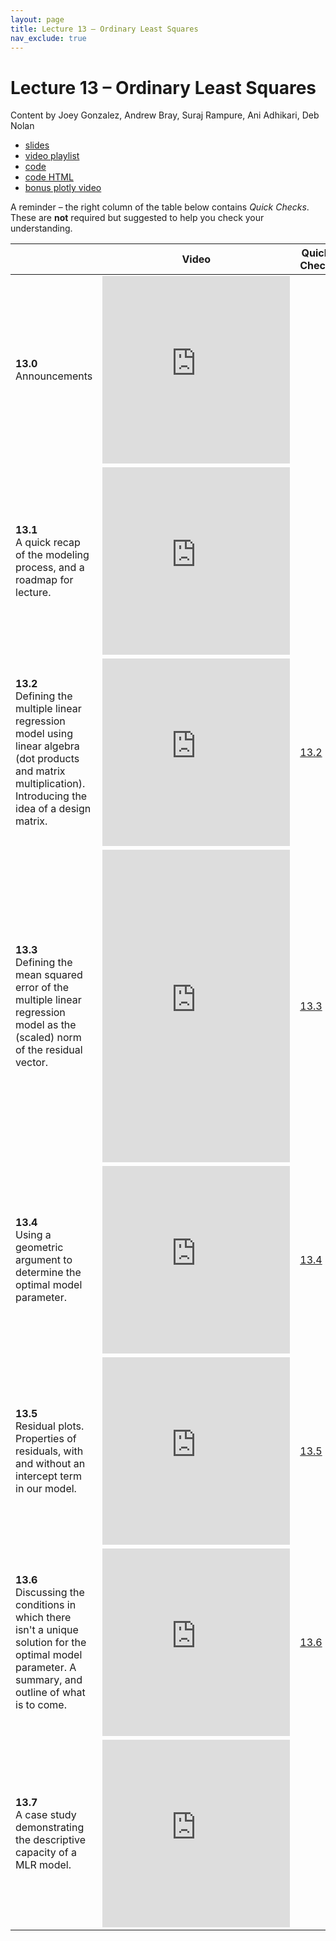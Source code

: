 ```yaml
---
layout: page
title: Lecture 13 – Ordinary Least Squares
nav_exclude: true
---
```


# Lecture 13 – Ordinary Least Squares

Content by Joey Gonzalez, Andrew Bray, Suraj Rampure, Ani Adhikari, Deb Nolan

- [slides](https://docs.google.com/presentation/d/15olJS1Yuk22spzrNx4It6-eLm8gkZM4pFKKOWhKXBUI/edit?usp=sharing)
- [video playlist](https://www.youtube.com/playlist?list=PLQCcNQgUcDfpjyZ2FD6Yn9vbQL2sC_W7X)
- [code](https://data100.datahub.berkeley.edu/hub/user-redirect/git-sync?repo=https://github.com/DS-100/fa20&subPath=lecture/lec13/)
- [code HTML](../../resources/assets/lectures/lec13/lec13.html)
- [bonus plotly video](https://youtu.be/nTS4-2NbHw8)

A reminder – the right column of the table below contains _Quick Checks_. These are **not** required but suggested to help you check your understanding.

<table>
<colgroup>
<col style="width: 25%" />
<col style="width: 25%" />
<col style="width: 25%" />
</colgroup>
<thead>
<tr class="header">
<th></th>
<th>Video</th>
<th>Quick Check</th>
</tr>
</thead>
<tbody>
<tr>
<td><strong>13.0</strong> <br>Announcements</td>
<td><iframe width="300" height="300" height src="https://www.youtube.com/embed/KK-uhcVMoLo" frameborder="0" allow="accelerometer; autoplay; encrypted-media; gyroscope; picture-in-picture" allowfullscreen></iframe></td>
<td></td>
</tr>
<tr>
<td><strong>13.1</strong> <br>A quick recap of the modeling process, and a roadmap for lecture.</td>
<td><iframe width="300" height="300" height src="https://youtube.com/embed/3Kj4FLOvDac" frameborder="0" allow="accelerometer; autoplay; encrypted-media; gyroscope; picture-in-picture" allowfullscreen></iframe></td>
<td></td>
</tr>
<tr>
<td><strong>13.2</strong> <br>Defining the multiple linear regression model using linear algebra (dot products and matrix multiplication). Introducing the idea of a design matrix.</td>
<td><iframe width="300" height="300" height src="https://youtube.com/embed/oGIPhLtVb6k" frameborder="0" allow="accelerometer; autoplay; encrypted-media; gyroscope; picture-in-picture" allowfullscreen></iframe></td>
<td><a href="https://docs.google.com/forms/d/e/1FAIpQLSeSbZ5kuXFoozzivxpwfLw7pIwnf1jseRkKZyF5LLS4U1romQ/viewform" target="\_blank">13.2</a></td>
</tr>
<tr>
<td><strong>13.3</strong> <br>Defining the mean squared error of the multiple linear regression model as the (scaled) norm of the residual vector.</td>
<td><iframe width="300" height="500" height src="https://youtube.com/embed/odY5eSwJ02w" frameborder="0" allow="accelerometer; autoplay; encrypted-media; gyroscope; picture-in-picture" allowfullscreen></iframe></td>
<td><a href="https://docs.google.com/forms/d/e/1FAIpQLSfZpjhndibBDiyMIihDXPkD4Yj8Liad3HiFSk86lifT4LhWzA/viewform" target="\_blank">13.3</a></td>
</tr>
<tr>
<td><strong>13.4</strong> <br>Using a geometric argument to determine the optimal model parameter.</td>
<td><iframe width="300" height="300" height src="https://youtube.com/embed/nkLUTatnK0s" frameborder="0" allow="accelerometer; autoplay; encrypted-media; gyroscope; picture-in-picture" allowfullscreen></iframe></td>
<td><a href="https://docs.google.com/forms/d/e/1FAIpQLSeXFGCBGIqr0HSsf7du5DG52Nbz2qAjJNwRwqu6BaaLcO5h-A/viewform" target="\_blank">13.4</a></td>
</tr>
<tr>
<td><strong>13.5</strong> <br>Residual plots. Properties of residuals, with and without an intercept term in our model.</td>
<td><iframe width="300" height="300" height src="https://youtube.com/embed/lT_gzva-dKg" frameborder="0" allow="accelerometer; autoplay; encrypted-media; gyroscope; picture-in-picture" allowfullscreen></iframe></td>
<td><a href="https://docs.google.com/forms/d/e/1FAIpQLSe19K7g8kn5Qdb4OBskSuHVhs-UN56fX-SY2hgWgHx4fLM6JA/viewform" target="\_blank">13.5</a></td>
</tr>
<tr>
<td><strong>13.6</strong> <br>Discussing the conditions in which there isn't a unique solution for the optimal model parameter. A summary, and outline of what is to come.</td>
<td><iframe width="300" height="300" height src="https://youtube.com/embed/9e_w8up-8Yc" frameborder="0" allow="accelerometer; autoplay; encrypted-media; gyroscope; picture-in-picture" allowfullscreen></iframe></td>
<td><a href="https://docs.google.com/forms/d/e/1FAIpQLSeYSzuiZvqh6X8vyVB2edDWUMrzpSRHXMtx0ctsCgg3MAbL0Q/viewform" target="\_blank">13.6</a></td>
</tr>
<tr>
<td><strong>13.7</strong> <br>A case study demonstrating the descriptive capacity of a MLR model.</td>
<td><iframe width="300" height="300" height src="https://www.youtube.com/embed/fvdgLgAl4_k" frameborder="0" allow="accelerometer; autoplay; encrypted-media; gyroscope; picture-in-picture" allowfullscreen></iframe></td>
<td></td>
</tr>
</tbody>
</table>
